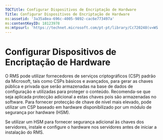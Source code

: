 ```yaml
---
TOCTitle: Configurar Dispositivos de Encriptação de Hardware
Title: Configurar Dispositivos de Encriptação de Hardware
ms:assetid: '3a35a8ea-696c-4005-9892-cac6e773497a'
ms:contentKeyID: 18123978
ms:mtpsurl: 'https://technet.microsoft.com/pt-pt/library/Cc720248(v=WS.10)'
---
```


Configurar Dispositivos de Encriptação de Hardware
==================================================

O RMS pode utilizar fornecedores de serviços criptográficos (CSP) padrão da Microsoft, tais como CSPs básicos e avançados, para gerar as chaves pública e privada que serão armazenadas na base de dados de configuração e utilizadas para proteger o conteúdo. Recomenda-se que seja aplicada protecção adicional a estas chaves pois são armazenadas no software. Para fornecer protecção de chave de nível mais elevado, pode utilizar um CSP baseado em hardware disponibilizado por um módulo de segurança por hardware (HSM).

Se utilizar um HSM para fornecer segurança adicional às chaves dos servidores, instale e configure o hardware nos servidores antes de iniciar a instalação do RMS.
